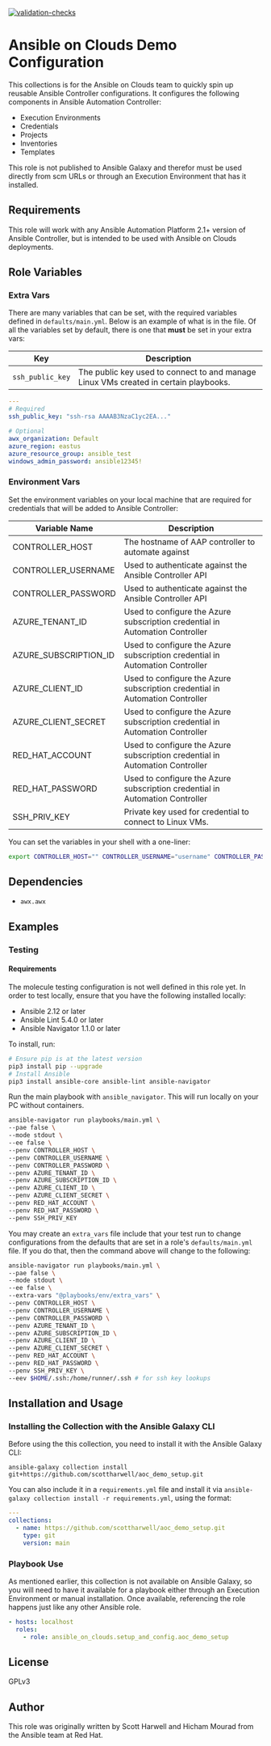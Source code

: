[![validation-checks](https://github.com/scottharwell/aoc_demo_setup/actions/workflows/on-push.yml/badge.svg)](https://github.com/scottharwell/aoc_demo_setup/actions/workflows/on-push.yml)

# Ansible on Clouds Demo Configuration

This collections is for the Ansible on Clouds team to quickly spin up reusable Ansible Controller configurations. It configures the following components in Ansible Automation Controller:

- Execution Environments
- Credentials
- Projects
- Inventories
- Templates

This role is not published to Ansible Galaxy and therefor must be used directly from scm URLs or through an Execution Environment that has it installed.

## Requirements

This role will work with any Ansible Automation Platform 2.1+ version of Ansible Controller, but is intended to be used with Ansible on Clouds deployments.

## Role Variables

### Extra Vars

There are many variables that can be set, with the required variables defined in `defaults/main.yml`.  Below is an example of what is in the file.  Of all the variables set by default, there is one that **must** be set in your extra vars:

| Key               | Description                                                                                                                  |
|-------------------|------------------------------------------------------------------------------------------------------------------------------|
| `ssh_public_key`  | The public key used to connect to and manage Linux VMs created in certain playbooks.                                         |


```yaml
---
# Required
ssh_public_key: "ssh-rsa AAAAB3NzaC1yc2EA..."

# Optional
awx_organization: Default
azure_region: eastus
azure_resource_group: ansible_test
windows_admin_password: ansible12345!
```

### Environment Vars

Set the environment variables on your local machine that are required for credentials that will be added to Ansible Controller:

| Variable Name         | Description                                                                  |
|-----------------------|------------------------------------------------------------------------------|
| CONTROLLER_HOST       | The hostname of AAP controller to automate against                           |
| CONTROLLER_USERNAME   | Used to authenticate against the Ansible Controller API                      |
| CONTROLLER_PASSWORD   | Used to authenticate against the Ansible Controller API                      |
| AZURE_TENANT_ID       | Used to configure the Azure subscription credential in Automation Controller |
| AZURE_SUBSCRIPTION_ID | Used to configure the Azure subscription credential in Automation Controller |
| AZURE_CLIENT_ID       | Used to configure the Azure subscription credential in Automation Controller |
| AZURE_CLIENT_SECRET   | Used to configure the Azure subscription credential in Automation Controller |
| RED_HAT_ACCOUNT       | Used to configure the Azure subscription credential in Automation Controller |
| RED_HAT_PASSWORD      | Used to configure the Azure subscription credential in Automation Controller |
| SSH_PRIV_KEY          | Private key used for credential to connect to Linux VMs.                     |

You can set the variables in your shell with a one-liner:

```bash
export CONTROLLER_HOST="" CONTROLLER_USERNAME="username" CONTROLLER_PASSWORD="password" AZURE_TENANT_ID="" AZURE_SUBSCRIPTION_ID="" AZURE_CLIENT_ID="" AZURE_CLIENT_SECRET="" RED_HAT_ACCOUNT="" RED_HAT_PASSWORD="" SSH_PRIV_KEY=""
```

## Dependencies

- `awx.awx`

## Examples

### Testing

#### Requirements 

The molecule testing configuration is not well defined in this role yet.  In order to test locally, ensure that you have the following installed locally:

- Ansible 2.12 or later
- Ansible Lint 5.4.0 or later
- Ansible Navigator 1.1.0 or later

To install, run:

```bash
# Ensure pip is at the latest version
pip3 install pip --upgrade
# Install Ansible
pip3 install ansible-core ansible-lint ansible-navigator
```

Run the main playbook with `ansible_navigator`.  This will run locally on your PC without containers.

```bash
ansible-navigator run playbooks/main.yml \
--pae false \
--mode stdout \
--ee false \
--penv CONTROLLER_HOST \
--penv CONTROLLER_USERNAME \
--penv CONTROLLER_PASSWORD \
--penv AZURE_TENANT_ID \
--penv AZURE_SUBSCRIPTION_ID \
--penv AZURE_CLIENT_ID \
--penv AZURE_CLIENT_SECRET \
--penv RED_HAT_ACCOUNT \
--penv RED_HAT_PASSWORD \
--penv SSH_PRIV_KEY
```

You may create an `extra_vars` file include that your test run to change configurations from the defaults that are set in a role's `defaults/main.yml` file.  If you do that, then the command above will change to the following:

```bash
ansible-navigator run playbooks/main.yml \
--pae false \
--mode stdout \
--ee false \
--extra-vars "@playbooks/env/extra_vars" \
--penv CONTROLLER_HOST \
--penv CONTROLLER_USERNAME \
--penv CONTROLLER_PASSWORD \
--penv AZURE_TENANT_ID \
--penv AZURE_SUBSCRIPTION_ID \
--penv AZURE_CLIENT_ID \
--penv AZURE_CLIENT_SECRET \
--penv RED_HAT_ACCOUNT \
--penv RED_HAT_PASSWORD \
--penv SSH_PRIV_KEY \
--eev $HOME/.ssh:/home/runner/.ssh # for ssh key lookups
```

## Installation and Usage

### Installing the Collection with the Ansible Galaxy CLI

Before using the this collection, you need to install it with the Ansible Galaxy CLI:

`ansible-galaxy collection install git+https://github.com/scottharwell/aoc_demo_setup.git`

You can also include it in a `requirements.yml` file and install it via `ansible-galaxy collection install -r requirements.yml`, using the format:

```yaml
---
collections:
  - name: https://github.com/scottharwell/aoc_demo_setup.git
    type: git
    version: main
```

### Playbook Use

As mentioned earlier, this collection is not available on Ansible Galaxy, so you will need to have it available for a playbook either through an Execution Environment or manual installation.  Once available, referencing the role happens just like any other Ansible role.

```yaml
- hosts: localhost
  roles:
    - role: ansible_on_clouds.setup_and_config.aoc_demo_setup
```

## License

GPLv3

## Author

This role was originally written by Scott Harwell and Hicham Mourad from the Ansible team at Red Hat.

